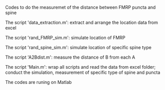 Codes to do the measuremet of the distance between FMRP puncta and spine

The script 'data_extraction.m': extract and arrange the location data from excel

The script 'rand_FMRP_sim.m': simulate location of FMRP

The script 'rand_spine_sim.m': simulate location of specific spine type

The script 'A2Bdist.m': measure the distance of B from each A

The script 'Main.m': wrap all scripts and read the data from excel folder; conduct the simulation, measurement of specific type of spine and puncta

The codes are runing on Matlab

